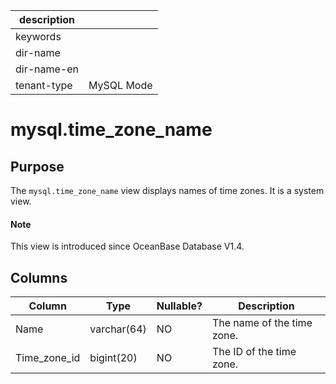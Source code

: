 |description||
|---|---|
|keywords||
|dir-name||
|dir-name-en||
|tenant-type|MySQL Mode|

# mysql.time_zone_name

## Purpose

The `mysql.time_zone_name` view displays names of time zones. It is a system view.

<main id="notice" type='explain'>
  <h4>Note</h4>
  <p>This view is introduced since OceanBase Database V1.4. </p>
</main>

## Columns

| Column | Type | Nullable? | Description |
|--------------|-------------|------------|-------|
| Name | varchar(64) | NO | The name of the time zone. |
| Time_zone_id | bigint(20) | NO | The ID of the time zone. |
